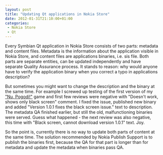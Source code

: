 ```yaml
---
layout: post
title: "Updating Qt applications in Nokia Store"
date: 2012-01-31T21:10:00+01:00
categories:
 - Nokia Store
 - Qt
---
```



Every Symbian Qt application in Nokia Store consists of two parts: metadata and content files. Metadata is the information about the application visible in Nokia Store, and content files are applications binaries, i.e. sis file. Both parts are separate entities, can be updated independently and have separate Quality Assurance process. It stands to reason: why would anyone have to verify the application binary when you correct a typo in applications  description?

But sometimes you might want to change the description and the binary at the same time. For example I screwed up testing of the first version of my ["Nu, Pogodi!"](/blog/2012/01/20/introducing-nu-pogodi/) game and first few reviews were negative with "Doesn't work, shows only black screen" comment. I fixed the issue, published new binary and added "Version 1.0.1 fixes the black screen issue." text to description. The metadata QA finished earlier, but still the old, malfunctioning binaries were served. Guess what happened - the next review was also negative, this time with "Black screen, cannot download version 1.0.1" text. Joy.

So the point is, currently there is no way to update both parts of content at the same time. The solution recommended by Nokia Publish Support is to publish the binaries first, because the QA for that part is longer than for metadata and update the metadata when binaries pass QA.
